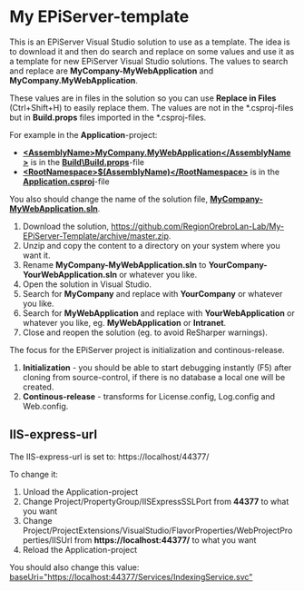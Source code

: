 # My EPiServer-template

This is an EPiServer Visual Studio solution to use as a template. The idea is to download it and then do search and replace on some values and use it as a template for new EPiServer Visual Studio solutions. The values to search and replace are **MyCompany-MyWebApplication** and **MyCompany.MyWebApplication**.

These values are in files in the solution so you can use **Replace in Files** (Ctrl+Shift+H) to easily replace them. The values are not in the *.csproj-files but in **Build.props** files imported in the *.csproj-files.

For example in the **Application**-project:
- [**&lt;AssemblyName&gt;MyCompany.MyWebApplication&lt;/AssemblyName&gt;**](/Source/Application/Build/Build.props#L3) is in the [**Build\Build.props**](/Source/Application/Build/Build.props)-file
- [**&lt;RootNamespace&gt;$(AssemblyName)&lt;/RootNamespace&gt;**](/Source/Application/Application.csproj#L18) is in the [**Application.csproj**](/Source/Application/Application.csproj)-file

You also should change the name of the solution file, [**MyCompany-MyWebApplication.sln**](/Source/MyCompany-MyWebApplication.sln).

1. Download the solution, https://github.com/RegionOrebroLan-Lab/My-EPiServer-Template/archive/master.zip.
2. Unzip and copy the content to a directory on your system where you want it.
3. Rename **MyCompany-MyWebApplication.sln** to **YourCompany-YourWebApplication.sln** or whatever you like.
4. Open the solution in Visual Studio.
5. Search for **MyCompany** and replace with **YourCompany** or whatever you like.
6. Search for **MyWebApplication** and replace with **YourWebApplication** or whatever you like, eg. **MyWebApplication** or **Intranet**.
7. Close and reopen the solution (eg. to avoid ReSharper warnings).

The focus for the EPiServer project is initialization and continous-release.
1. **Initialization** - you should be able to start debugging instantly (F5) after cloning from source-control, if there is no database a local one will be created.
2. **Continous-release** - transforms for License.config, Log.config and Web.config.

## IIS-express-url

The IIS-express-url is set to: https://localhost/44377/

To change it:
1. Unload the Application-project
2. Change Project/PropertyGroup/IISExpressSSLPort from **44377** to what you want
3. Change Project/ProjectExtensions/VisualStudio/FlavorProperties/WebProjectProperties/IISUrl from **https://localhost:44377/** to what you want
4. Reload the Application-project

You should also change this value: [baseUri="https://localhost:44377/Services/IndexingService.svc"](/Source/Application/Web.config#L107)